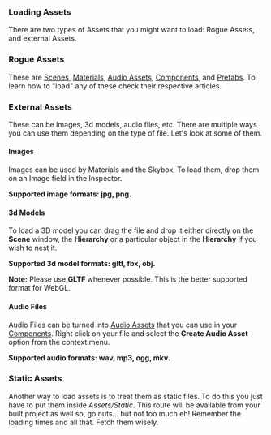 ### Loading Assets

There are two types of Assets that you might want to load: Rogue Assets, and external Assets.

### Rogue Assets

These are [Scenes](/assets/Scenes), [Materials](/assets/Materials), [Audio Assets](/assets/AudioAssets), [Components](/assets/Components), and [Prefabs](/assets/Prefabs). To learn how to "load" any of these check their respective articles.

### External Assets

These can be Images, 3d models, audio files, etc. There are multiple ways you can use them depending on the type of file. Let's look at some of them.

#### Images

Images can be used by Materials and the Skybox. To load them, drop them on an Image field in the Inspector.

**Supported image formats: jpg, png.**

#### 3d Models

To load a 3D model you can drag the file and drop it either directly on the **Scene** window, the **Hierarchy** or a particular object in the **Hierarchy** if you wish to nest it.

**Supported 3d model formats: gltf, fbx, obj.**

**Note:** Please use **GLTF** whenever possible. This is the better supported format for WebGL.

#### Audio Files

Audio Files can be turned into [Audio Assets](/assets/AudioAssets) that you can use in your [Components](/assets/Components). Right click on your file and select the **Create Audio Asset** option from the context menu.

**Supported audio formats: wav, mp3, ogg, mkv.**

### Static Assets

Another way to load assets is to treat them as static files. To do this you just have to put them inside *Assets/Static*. This route will be available from your built project as well so, go nuts... but not too much eh! Remember the loading times and all that. Fetch them wisely.
